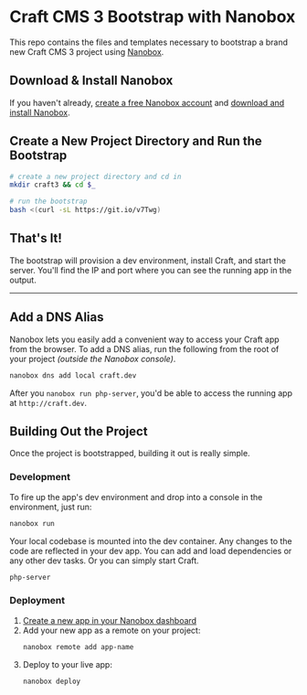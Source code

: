 # Craft CMS 3 Bootstrap with Nanobox

This repo contains the files and templates necessary to bootstrap a brand new Craft CMS 3 project using [Nanobox](https://nanobox.io).

## Download & Install Nanobox
If you haven't already, [create a free Nanobox account](https://dashboard.nanobox.io/users/register) and [download and install Nanobox](https://dashboard.nanobox.io/download).

## Create a New Project Directory and Run the Bootstrap
```bash
# create a new project directory and cd in
mkdir craft3 && cd $_

# run the bootstrap
bash <(curl -sL https://git.io/v7Twg)
```

## That's It!
The bootstrap will provision a dev environment, install Craft, and start the server. You'll find the IP and port where you can see the running app in the output.

---

## Add a DNS Alias
Nanobox lets you easily add a convenient way to access your Craft app from the browser. To add a DNS alias, run the following from the root of your project _(outside the Nanobox console)_.

```bash
nanobox dns add local craft.dev
```

After you `nanobox run php-server`, you'd be able to access the running app at `http://craft.dev`.

## Building Out the Project
Once the project is bootstrapped, building it out is really simple.

### Development
To fire up the app's dev environment and drop into a console in the environment, just run:

```bash
nanobox run
```

Your local codebase is mounted into the dev container. Any changes to the code are reflected in your dev app. You can add and load dependencies or any other dev tasks. Or you can simply start Craft.

```bash
php-server
```

### Deployment
1. [Create a new app in your Nanobox dashboard](https://docs.nanobox.io/workflow/launch-app/)
2. Add your new app as a remote on your project:
    ```bash
    nanobox remote add app-name
    ```
3. Deploy to your live app:
    ```bash
    nanobox deploy
    ```
